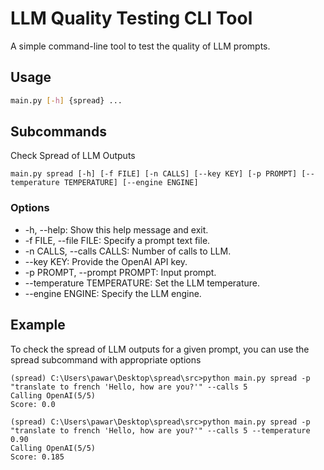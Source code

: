 # LLM Quality Testing CLI Tool

A simple command-line tool to test the quality of LLM prompts.

## Usage

```bash
main.py [-h] {spread} ...
```

## Subcommands
Check Spread of LLM Outputs
```
main.py spread [-h] [-f FILE] [-n CALLS] [--key KEY] [-p PROMPT] [--temperature TEMPERATURE] [--engine ENGINE]
```
### Options
* -h, --help: Show this help message and exit.
* -f FILE, --file FILE: Specify a prompt text file.
* -n CALLS, --calls CALLS: Number of calls to LLM.
* --key KEY: Provide the OpenAI API key.
* -p PROMPT, --prompt PROMPT: Input prompt.
* --temperature TEMPERATURE: Set the LLM temperature.
* --engine ENGINE: Specify the LLM engine.

## Example
To check the spread of LLM outputs for a given prompt, you can use the spread subcommand with appropriate options
```
(spread) C:\Users\pawar\Desktop\spread\src>python main.py spread -p "translate to french 'Hello, how are you?'" --calls 5
Calling OpenAI(5/5)
Score: 0.0

(spread) C:\Users\pawar\Desktop\spread\src>python main.py spread -p "translate to french 'Hello, how are you?'" --calls 5 --temperature 0.90
Calling OpenAI(5/5)
Score: 0.185
```